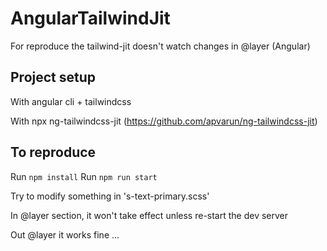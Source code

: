 # AngularTailwindJit

For reproduce the tailwind-jit doesn't watch changes in @layer (Angular)

## Project setup

With angular cli + tailwindcss

With npx ng-tailwindcss-jit (https://github.com/apvarun/ng-tailwindcss-jit)



## To reproduce

Run `npm install`
Run `npm run start`

Try to modify something in 's-text-primary.scss'

In @layer section, it won't take effect unless re-start the dev server

Out @layer it works fine ...


